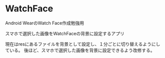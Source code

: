 # WatchFace
Android WearのWatch Face作成勉強用

スマホで選択した画像をWatchFaceの背景に設定するアプリ

現在はresにあるファイルを背景として設定し、１分ごとに切り替えるようにしている。
後ほど、スマホで選択した画像を背景に設定できるよう改修する。